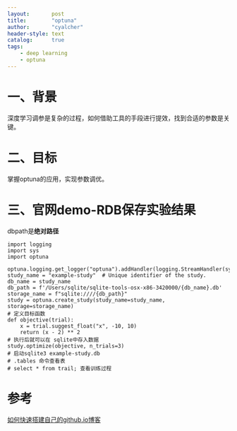 ```yaml
---
layout:       post
title:        "optuna"
author:       "cyalcher"
header-style: text
catalog:      true
tags:
    - deep learning
    - optuna
---
```


# 一、背景
深度学习调参是复杂的过程，如何借助工具的手段进行提效，找到合适的参数是关键。

# 二、目标
掌握optuna的应用，实现参数调优。
# 三、官网demo-RDB保存实验结果 
dbpath是**绝对路径**
```
import logging
import sys
import optuna

optuna.logging.get_logger("optuna").addHandler(logging.StreamHandler(sys.stdout))
study_name = "example-study"  # Unique identifier of the study.
db_name = study_name
db_path = f'/Users/sqlite/sqlite-tools-osx-x86-3420000/{db_name}.db'
storage_name = f"sqlite:////{db_path}"
study = optuna.create_study(study_name=study_name, storage=storage_name)
# 定义目标函数
def objective(trial):
    x = trial.suggest_float("x", -10, 10)
    return (x - 2) ** 2
# 执行后就可以在 sqlite中存入数据
study.optimize(objective, n_trials=3)
# 启动sqlite3 example-study.db 
# .tables 命令查看表
# select * from trail; 查看训练过程
```
# 参考
[如何快速搭建自己的github.io博客](https://optuna.readthedocs.io/zh-cn/latest/tutorial/20_recipes/001_rdb.html#sphx-glr-tutorial-20-recipes-001-rdb-py)
